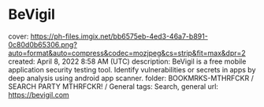 # BeVigil

cover: https://ph-files.imgix.net/bb6575eb-4ed3-46a7-b891-0c80d0b65306.png?auto=format&auto=compress&codec=mozjpeg&cs=strip&fit=max&dpr=2
created: April 8, 2022 8:58 AM (UTC)
description: BeVigil is a free mobile application security testing tool. Identify vulnerabilities or secrets in apps by deep analysis using android app scanner.
folder: BOOKMRKS-MTHRFCKR / SEARCH PARTY MTHRFCKR! / General
tags: Search, general
url: https://bevigil.com